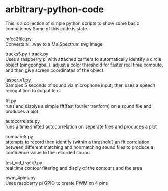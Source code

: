 # arbitrary-python-code
This is a collection of simple python scripts to show some basic compatency
Some of this code is stale.


mfcc2file.py  
Converts all .wav to a MalSpectrum svg image

tracks5.py / track.py  
Uses a raspberry pi with attached camera to automatically identify a circle object (pingpongball). adjust a color threshold for faster real time compute, and then give screen coordinates of the object.

jasper_v1.py  
Samples 5 seconds of sound via microphone input, then uses a speech recogntition to output text

fft.py  
runs and displys a simple fft(fast fourier tranform) on a sound file and produces a plot

autocorrelate.py  
runs a time shifted autocorrelation on seperate files and produces a plot

compare5.py  
attempts to record then identify (within a threshold) an fft correlation between different matching and nonmatching sound files to produce a confidence value to the recorded sound.

test_vid_track7.py  
real time contour filtering and disply of the contours and the area

pwm_4pins.py  
Uses raspberry pi GPIO to create PWM on 4 pins
